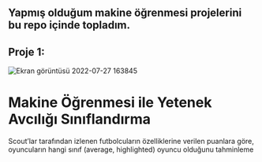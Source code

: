 ## Yapmış olduğum makine öğrenmesi projelerini bu repo içinde topladım.

## Proje 1:
![Ekran görüntüsü 2022-07-27 163845](https://user-images.githubusercontent.com/101973346/181261131-8a630514-fcaa-41ee-b26b-348721121c5a.png)

# Makine Öğrenmesi ile Yetenek Avcılığı Sınıflandırma
Scout’lar tarafından izlenen futbolcuların özelliklerine verilen puanlara göre, oyuncuların hangi sınıf (average, highlighted) oyuncu olduğunu tahminleme
